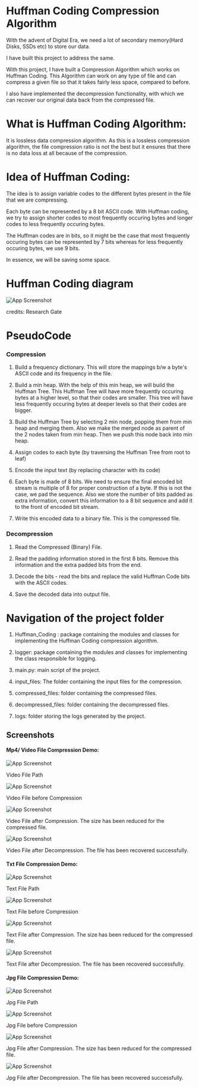 
# Huffman Coding Compression Algorithm

With the advent of Digital Era, we need a lot of secondary memory(Hard Disks, SSDs etc) to store our
data. 

I have built this project to address the same.

With this project, I have built a Compression Algorithm which works on 
Huffman Coding. This Algorithm can work on any type of file and can compress 
a given file so that it takes fairly less space, compared to before.

I also have implemented the decompression functionality, with which we can recover 
our original data back from the compressed file.


# What is Huffman Coding Algorithm:

It is lossless data compression algorithm. As this is a lossless compression
algorithm, the file compression ratio is not the best but it ensures that there is
no data loss at all because of the compression.

# Idea of Huffman Coding:

The idea is to assign variable codes to the different bytes present in the file that we are compressing.

Each byte can be represented by a 8 bit ASCII code.
With Huffman coding, we try to assign shorter codes to most frequently occuring bytes and longer codes to less
frequently occuring bytes. 

The Huffman codes are in bits, so it might be the case that most frequently occuring bytes can be 
represented by 7 bits whereas for less frequently occuring bytes, we use 9 bits.

In essence, we will be saving some space.

# Huffman Coding diagram

![App Screenshot](screenshots/Huffman-encoding-procedure.png?raw=true)


credits: Research Gate



# PseudoCode

### Compression
1) Build a frequency dictionary. This will store the mappings b/w a byte's ASCII code and its frequency in the file.

2) Build a min heap. With the help of this min heap, we will build the Huffman Tree. This Huffman Tree will have more frequently occuring 
bytes at a higher level, so that their codes are smaller. This tree will have less frequently occuring bytes at deeper levels so that their codes are bigger.

3) Build the Huffman Tree by selecting 2 min node, popping them from min heap and merging them. Also we make the merged node as parent of the 2 nodes taken from min heap. Then we push this node back into min heap.

4) Assign codes to each byte (by traversing the Huffman Tree from root to leaf)

5) Encode the input text (by replacing character with its code)

6) Each byte is made of 8 bits. We need to ensure the final encoded bit stream is multiple of 8 for proper construction of a byte.
If this is not the case, we pad the sequence. Also we store the number of bits padded as extra information, convert this information to a 8 bit sequence and add it to the front of encoded bit stream. 

7) Write this encoded data to a binary file. This is the compressed file.


### Decompression

1) Read the Compressed (Binary) File.

2) Read the padding information stored in the first 8 bits. Remove this information and the extra padded bits from the end.

3) Decode the bits - read the bits and replace the valid Huffman Code bits with the ASCII codes.

4) Save the decoded data into output file.

# Navigation of the project folder

1) Huffman_Coding : package containing the modules and classes for implementing the Huffman Coding compression algorithm.

2) logger: package containing the modules and classes for implementing the class responsible for logging.

3) main.py: main script of the project.

4) input_files: The folder containing the input files for the compression.

5) compressed_files: folder containing the compressed files.

6) decompressed_files: folder containing the decompressed files.

7) logs: folder storing the logs generated by the project.







## Screenshots

#### Mp4/ Video File Compression Demo:


![App Screenshot](screenshots/video/video%20input%20file.JPG)

Video File Path


![App Screenshot](screenshots/video/video%20file%20before%20compression.JPG)

Video File before Compression



![App Screenshot](screenshots/video/video%20file%20after%20compression.JPG)

Video File after Compression. The size has been reduced for the compressed file.


![App Screenshot](screenshots/video/video%20file%20after%20decompression.JPG)

Video File after Decompression. The file has been recovered successfully.


#### Txt File Compression Demo:



![App Screenshot](screenshots/text/txt%20input%20file.JPG)

Text File Path


![App Screenshot](screenshots/text/txt%20file%20before%20compression.JPG)

Text File before Compression



![App Screenshot](screenshots/text/txt%20file%20after%20compression.JPG)

Text File after Compression. The size has been reduced for the compressed file.


![App Screenshot](screenshots/text/txt%20file%20after%20decompression.JPG)

Text File after Decompression. The file has been recovered successfully.

#### Jpg File Compression Demo:



![App Screenshot](screenshots/jpg/jpg%20input%20file.JPG)

Jpg File Path


![App Screenshot](screenshots/jpg/jpg%20file%20before%20compression.JPG)

Jpg File before Compression



![App Screenshot](screenshots/jpg/jpg%20file%20after%20compression.JPG)

Jpg File after Compression. The size has been reduced for the compressed file.


![App Screenshot](screenshots/jpg/jpg%20file%20after%20decompression.JPG)

Jpg File after Decompression. The file has been recovered successfully.

